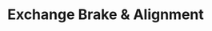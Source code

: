 ---
title: "Exchange Brake & Alignment"
url: /malden/exchange-brake-und-alignment/
shop: Autowerkstatt
---